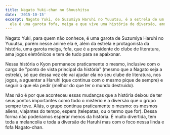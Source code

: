 ```yaml
---
title: Nagato Yuki-chan no Shoushitsu
date: '2015-10-15'
excerpt: Nagato Yuki, de Suzumiya Haruhi no Yuuutsu, é a estrela de um anime onde
  ela é uma garota fofa, meiga e que vive uma história de diversão, amor e mistério.
---
```




Nagato Yuki, para quem não conhece, é uma garota de Suzumiya Haruhi no Yuuutsu, porém nesse
anime ela é, além da estrela e protagonista da história, uma garota meiga, fofa, que é a
presidente do clube de literatura, ama jogos eletrônicos e tem de tudo para se apaixonar.

Nessa história o Kyon permanece praticamente o mesmo, inclusive com o cargo de "ponto de vista
principal da história" (mesmo que a Nagato seja a estrela), só que dessa vez ele vai ajudar
ela no seu clube de literatura, nos jogos, a aguentar a Haruhi (que continua com o mesmo pique
de sempre) e seguir o que ela pedir (melhor do que ter o mundo destruído).

Mas não é por que aconteceu essas mudanças que a história deixou de ter seus pontos importantes
como todo o mistério e a diversão que o grupo sempre teve. Aliás, o grupo continua praticamente
o mesmo: os mesmos aliens, viajantes do tempo, espers (telepatas, ou o termo que for). Dessa
forma não poderíamos esperar menos da história. É muito divertida, tem toda a melancolia e toda
a diversão de Haruhi mas com o foco nessa linda e fofa Nagato-chan.

